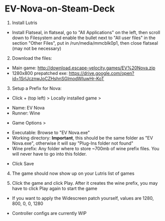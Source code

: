 # EV-Nova-on-Steam-Deck

1. Install Lutris
 - Install Flatseal, in flatseal, go to "All Applications" on the left, then scroll down to Filesystem and enable the bullet next to "All user files"
    in the section "Other Files", put in /run/media/mmcblk0p1, then close flatseal (may not be necessary)
 
2. Download the files:
 - Main game: http://download.escape-velocity.games/EV%20Nova.zip
 - 1280x800 prepatched exe: https://drive.google.com/open?id=1SrlJcznwJoCZHshnSGlmodWIuwHr-KoT
 
3. Setup a Prefix for Nova:
 
* Click + (top left) > Locally installed game >
- Name: EV Nova
- Runner: Wine
 
* Game Options > 
- Executable: Browse to "EV Nova.exe"
- Working directory: **Important**, this should be the same folder as "EV Nova.exe", otherwise it will say "Plug-Ins folder not found"
- Wine prefix: Any folder where to store ~700mb of wine prefix files. You will never have to go into this folder.
  
* Click Save
 
4. The game should now show up on your Lutris list of games
 
5. Click the game and click Play. After it creates the wine prefix, you may have to click Play again to start the game
 
* If you want to apply the Widescreen patch yourself, values are 1280, 800, 0, 0, 1280

* Controller configs are currently WIP
